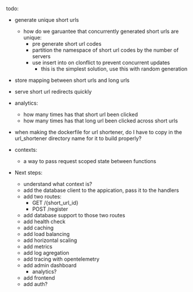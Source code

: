 todo:
- generate unique short urls
    - how do we garuantee that concurrently generated short urls are unique:
        - pre generate short url codes
        - partition the namespace of short url codes by the number of servers
        - use insert into on clonflict to prevent concurrent updates
            - this is the simplest solution, use this with random generation
- store mapping between short urls and long urls
- serve short url redirects quickly
- analytics:
    - how many times has that short url been clicked
    - how many times has that long url been clicked across short urls

- when making the dockerfile for url shortener, do I have to copy in the url_shortener
  directory name for it to build properly?

- contexts:
    - a way to pass request scoped state between functions

- Next steps:
    - understand what context is?
    - add the database client to the appication, pass it to the handlers
    - add two routes:
        - GET /{short_url_id}
        - POST /register
    - add database support to those two routes
    - add health check
    - add caching
    - add load balancing
    - add horizontal scaling
    - add metrics
    - add log agregation
    - add tracing with opentelemetry
    - add admin dashboard
        - analytics?
    - add frontend
    - add auth?